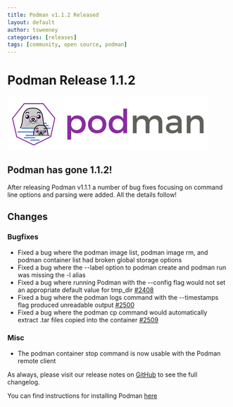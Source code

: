 ```yaml
---
title: Podman v1.1.2 Released
layout: default
author: tsweeney
categories: [releases]
tags: [community, open source, podman]
---
```


# Podman Release 1.1.2

![podman logo](../static/vectors/raw/podman.svg)

## Podman has gone 1.1.2!

After releasing Podman v1.1.1 a number of bug fixes
focusing on command line options and parsing were added. 
All the details follow!

<!--readmore-->

## Changes

### Bugfixes

 * Fixed a bug where the podman image list, podman image rm, and podman container list had broken global storage options
 * Fixed a bug where the --label option to podman create and podman run was missing the -l alias
 * Fixed a bug where running Podman with the --config flag would not set an appropriate default value for tmp_dir [#2408](https://github.com/containers/podman/issues/2408)
 * Fixed a bug where the podman logs command with the --timestamps flag produced unreadable output [#2500](https://github.com/containers/podman/issues/2500)
 * Fixed a bug where the podman cp command would automatically extract .tar files copied into the container [#2509](https://github.com/containers/podman/issues/2509)

### Misc

 * The podman container stop command is now usable with the Podman remote client

As always, please visit our release notes on [GitHub](https://github.com/containers/podman/blob/main/RELEASE_NOTES.md) to see the full changelog.

You can find instructions for installing Podman [here](https://github.com/containers/podman/blob/main/install.md)
